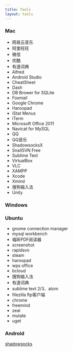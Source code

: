 ```yaml
---
title: Tools
layout: tools
---
```



### Mac
* 网易云音乐
* 阿里旺旺
* 微信
* 优酷
* 有道词典
* Alfred
* Android Studio
* CheatSheet
* Dash
* DB Brower for SQLite
* Foxmail
* Google Chrome
* Haroopad
* iStat Menus
* iTerm
* Microsoft Office 2011
* Navicat for MySQL
* QQ
* QQ音乐
* ShadowsocksX
* SnailSVN Free
* Sublime Text
* VirtualBox
* VLC
* XAMPP
* Xcode
* Xmind
* 搜狗输入法
* Unity

### Windows


### Ubuntu
* gnome connection manager
* mysql workbench
* 福昕PDF阅读器
* screenshot
* rapidsvn
* steam
* haroopad
* wps office
* bcloud
* 搜狗输入法
* 有道词典
* sublime text 2/3、atom
* filezilla ftp客户端
* chrome
* freemind
* zeal
* mutate
* uget

### Android
[shadowsocks](https://github.com/shadowsocks/shadowsocks-android/releases/download/v3.3.0/shadowsocks-nightly-3.3.0.apk)
